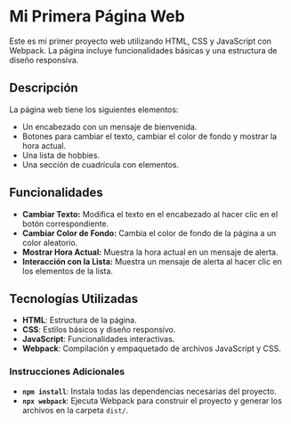 # Mi Primera Página Web

Este es mi primer proyecto web utilizando HTML, CSS y JavaScript con Webpack. La página incluye funcionalidades básicas y una estructura de diseño responsiva.

## Descripción

La página web tiene los siguientes elementos:

- Un encabezado con un mensaje de bienvenida.
- Botones para cambiar el texto, cambiar el color de fondo y mostrar la hora actual.
- Una lista de hobbies.
- Una sección de cuadrícula con elementos.

## Funcionalidades

- **Cambiar Texto:** Modifica el texto en el encabezado al hacer clic en el botón correspondiente.
- **Cambiar Color de Fondo:** Cambia el color de fondo de la página a un color aleatorio.
- **Mostrar Hora Actual:** Muestra la hora actual en un mensaje de alerta.
- **Interacción con la Lista:** Muestra un mensaje de alerta al hacer clic en los elementos de la lista.

## Tecnologías Utilizadas

- **HTML**: Estructura de la página.
- **CSS**: Estilos básicos y diseño responsivo.
- **JavaScript**: Funcionalidades interactivas.
- **Webpack**: Compilación y empaquetado de archivos JavaScript y CSS.

### **Instrucciones Adicionales**

- **`npm install`**: Instala todas las dependencias necesarias del proyecto.
- **`npx webpack`**: Ejecuta Webpack para construir el proyecto y generar los archivos en la carpeta `dist/`.
